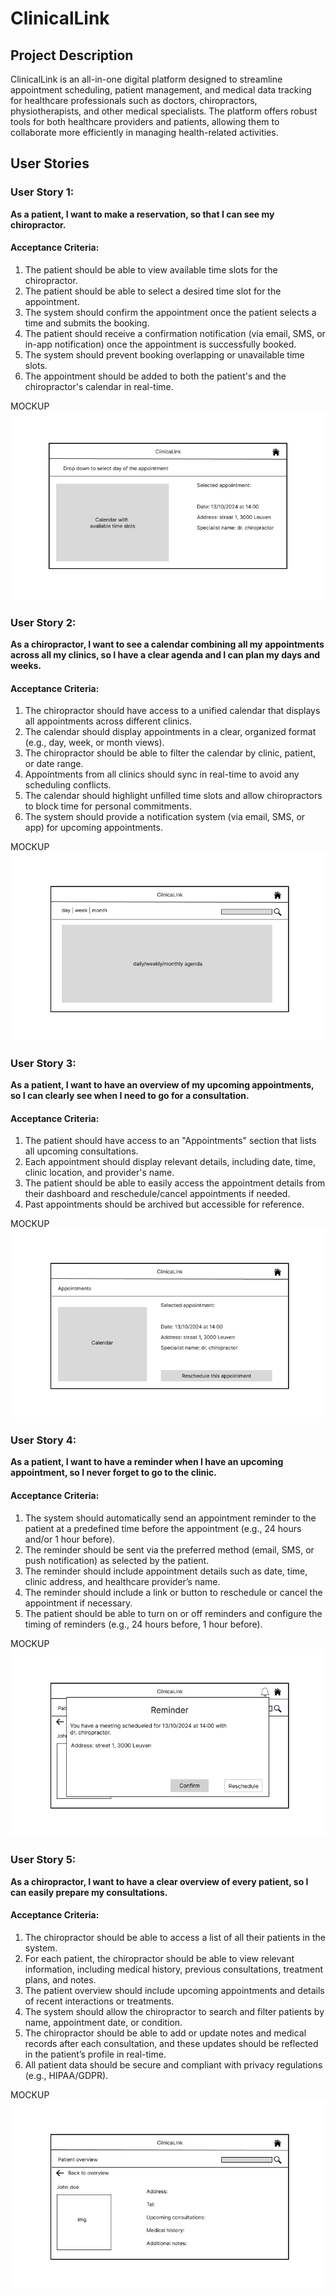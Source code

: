 # ClinicalLink

## Project Description
ClinicalLink is an all-in-one digital platform designed to streamline appointment scheduling, patient management, and medical data tracking for healthcare professionals such as doctors, chiropractors, physiotherapists, and other medical specialists. The platform offers robust tools for both healthcare providers and patients, allowing them to collaborate more efficiently in managing health-related activities.

## User Stories

### User Story 1:
**As a patient, I want to make a reservation, so that I can see my chiropractor.**

#### Acceptance Criteria:
1. The patient should be able to view available time slots for the chiropractor.
2. The patient should be able to select a desired time slot for the appointment.
3. The system should confirm the appointment once the patient selects a time and submits the booking.
4. The patient should receive a confirmation notification (via email, SMS, or in-app notification) once the appointment is successfully booked.
5. The system should prevent booking overlapping or unavailable time slots.
6. The appointment should be added to both the patient's and the chiropractor's calendar in real-time.

MOCKUP
![alt text](<User story 1.png>)

### User Story 2:
**As a chiropractor, I want to see a calendar combining all my appointments across all my clinics, so I have a clear agenda and I can plan my days and weeks.**

#### Acceptance Criteria:
1. The chiropractor should have access to a unified calendar that displays all appointments across different clinics.
2. The calendar should display appointments in a clear, organized format (e.g., day, week, or month views).
3. The chiropractor should be able to filter the calendar by clinic, patient, or date range.
4. Appointments from all clinics should sync in real-time to avoid any scheduling conflicts.
5. The calendar should highlight unfilled time slots and allow chiropractors to block time for personal commitments.
6. The system should provide a notification system (via email, SMS, or app) for upcoming appointments.

MOCKUP
![alt text](<User story 2.png>)

### User Story 3:
**As a patient, I want to have an overview of my upcoming appointments, so I can clearly see when I need to go for a consultation.**

#### Acceptance Criteria:
1. The patient should have access to an "Appointments" section that lists all upcoming consultations.
2. Each appointment should display relevant details, including date, time, clinic location, and provider's name.
3. The patient should be able to easily access the appointment details from their dashboard and reschedule/cancel appointments if needed.
4. Past appointments should be archived but accessible for reference.

MOCKUP
![alt text](<User story 3.png>)

### User Story 4:
**As a patient, I want to have a reminder when I have an upcoming appointment, so I never forget to go to the clinic.**

#### Acceptance Criteria:
1. The system should automatically send an appointment reminder to the patient at a predefined time before the appointment (e.g., 24 hours and/or 1 hour before).
2. The reminder should be sent via the preferred method (email, SMS, or push notification) as selected by the patient.
3. The reminder should include appointment details such as date, time, clinic address, and healthcare provider’s name.
4. The reminder should include a link or button to reschedule or cancel the appointment if necessary.
5. The patient should be able to turn on or off reminders and configure the timing of reminders (e.g., 24 hours before, 1 hour before).

MOCKUP
![alt text](<User story 4.png>)

### User Story 5:
**As a chiropractor, I want to have a clear overview of every patient, so I can easily prepare my consultations.**

#### Acceptance Criteria:
1. The chiropractor should be able to access a list of all their patients in the system.
2. For each patient, the chiropractor should be able to view relevant information, including medical history, previous consultations, treatment plans, and notes.
3. The patient overview should include upcoming appointments and details of recent interactions or treatments.
4. The system should allow the chiropractor to search and filter patients by name, appointment date, or condition.
5. The chiropractor should be able to add or update notes and medical records after each consultation, and these updates should be reflected in the patient’s profile in real-time.
6. All patient data should be secure and compliant with privacy regulations (e.g., HIPAA/GDPR).

MOCKUP
![alt text](<User story 5.png>)